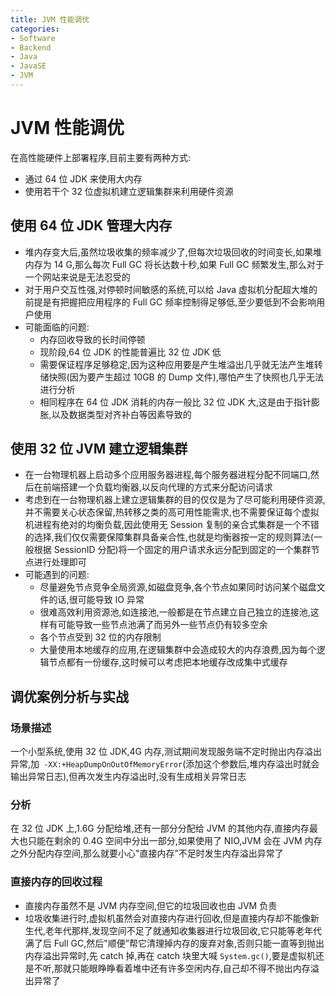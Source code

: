 ```yaml
---
title: JVM 性能调优
categories:
- Software
- Backend
- Java
- JavaSE
- JVM
---
```

# JVM 性能调优

在高性能硬件上部署程序,目前主要有两种方式:

- 通过 64 位 JDK 来使用大内存
- 使用若干个 32 位虚拟机建立逻辑集群来利用硬件资源

## 使用 64 位 JDK 管理大内存

- 堆内存变大后,虽然垃圾收集的频率减少了,但每次垃圾回收的时间变长,如果堆内存为 14 G,那么每次 Full GC 将长达数十秒,如果 Full GC 频繁发生,那么对于一个网站来说是无法忍受的
- 对于用户交互性强,对停顿时间敏感的系统,可以给 Java 虚拟机分配超大堆的前提是有把握把应用程序的 Full GC 频率控制得足够低,至少要低到不会影响用户使用
- 可能面临的问题:
  - 内存回收导致的长时间停顿
  - 现阶段,64 位 JDK 的性能普遍比 32 位 JDK 低
  - 需要保证程序足够稳定,因为这种应用要是产生堆溢出几乎就无法产生堆转储快照(因为要产生超过 10GB 的 Dump 文件),哪怕产生了快照也几乎无法进行分析
  - 相同程序在 64 位 JDK 消耗的内存一般比 32 位 JDK 大,这是由于指针膨胀,以及数据类型对齐补白等因素导致的

## 使用 32 位 JVM 建立逻辑集群

- 在一台物理机器上启动多个应用服务器进程,每个服务器进程分配不同端口,然后在前端搭建一个负载均衡器,以反向代理的方式来分配访问请求
- 考虑到在一台物理机器上建立逻辑集群的目的仅仅是为了尽可能利用硬件资源,并不需要关心状态保留,热转移之类的高可用性能需求,也不需要保证每个虚拟机进程有绝对的均衡负载,因此使用无 Session 复制的亲合式集群是一个不错的选择,我们仅仅需要保障集群具备亲合性,也就是均衡器按一定的规则算法(一般根据 SessionID 分配)将一个固定的用户请求永远分配到固定的一个集群节点进行处理即可
- 可能遇到的问题:
  - 尽量避免节点竞争全局资源,如磁盘竞争,各个节点如果同时访问某个磁盘文件的话,很可能导致 IO 异常
  - 很难高效利用资源池,如连接池,一般都是在节点建立自己独立的连接池,这样有可能导致一些节点池满了而另外一些节点仍有较多空余
  - 各个节点受到 32 位的内存限制
  - 大量使用本地缓存的应用,在逻辑集群中会造成较大的内存浪费,因为每个逻辑节点都有一份缓存,这时候可以考虑把本地缓存改成集中式缓存

## 调优案例分析与实战

### 场景描述

一个小型系统,使用 32 位 JDK,4G 内存,测试期间发现服务端不定时抛出内存溢出异常,加` -XX:+HeapDumpOnOutOfMemoryError`(添加这个参数后,堆内存溢出时就会输出异常日志),但再次发生内存溢出时,没有生成相关异常日志

### 分析

在 32 位 JDK 上,1.6G 分配给堆,还有一部分分配给 JVM 的其他内存,直接内存最大也只能在剩余的 0.4G 空间中分出一部分,如果使用了 NIO,JVM 会在 JVM 内存之外分配内存空间,那么就要小心"直接内存”不足时发生内存溢出异常了

### 直接内存的回收过程

- 直接内存虽然不是 JVM 内存空间,但它的垃圾回收也由 JVM 负责
- 垃圾收集进行时,虚拟机虽然会对直接内存进行回收,但是直接内存却不能像新生代,老年代那样,发现空间不足了就通知收集器进行垃圾回收,它只能等老年代满了后 Full GC,然后"顺便”帮它清理掉内存的废弃对象,否则只能一直等到抛出内存溢出异常时,先 catch 掉,再在 catch 块里大喊 `System.gc()`,要是虚拟机还是不听,那就只能眼睁睁看着堆中还有许多空闲内存,自己却不得不抛出内存溢出异常了